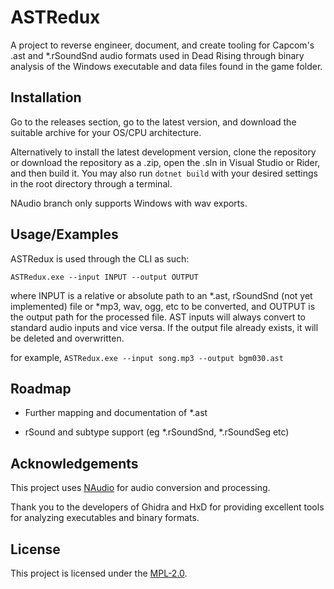 # ASTRedux

A project to reverse engineer, document, and create tooling for Capcom's .ast and *.rSoundSnd audio formats used in Dead Rising through binary analysis of the Windows executable and data files found in the game folder.

## Installation

Go to the releases section, go to the latest version, and download the suitable archive for your OS/CPU architecture.

Alternatively to install the latest development version, clone the repository or download the repository as a .zip, open the .sln in Visual Studio or Rider, and then build it. 
You may also run `dotnet build` with your desired settings in the root directory through a terminal.

NAudio branch only supports Windows with wav exports.

## Usage/Examples

ASTRedux is used through the CLI as such:

`ASTRedux.exe --input INPUT --output OUTPUT`

where INPUT is a relative or absolute path to an *.ast, rSoundSnd (not yet implemented) file or *mp3, wav, ogg, etc to be converted, and OUTPUT is the output path for the processed file. AST inputs will always convert to standard audio inputs and vice versa. If the output file already exists, it will be deleted and overwritten.

for example, `ASTRedux.exe --input song.mp3 --output bgm030.ast`

## Roadmap

- Further mapping and documentation of *.ast

- rSound and subtype support (eg *.rSoundSnd, *.rSoundSeg etc)

## Acknowledgements

This project uses [NAudio](https://github.com/naudio/NAudio) for audio conversion and processing.

Thank you to the developers of Ghidra and HxD for providing excellent tools for analyzing executables and binary formats.

## License

This project is licensed under the [MPL-2.0](https://www.mozilla.org/en-US/MPL/2.0/).
